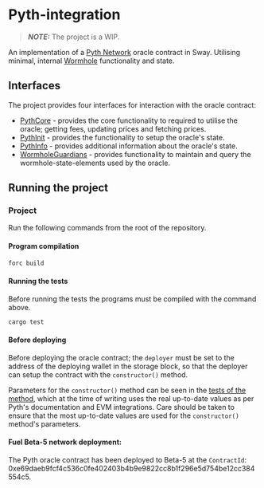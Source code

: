 # Pyth-integration

> **_NOTE:_** The project is a WIP.

An implementation of a [Pyth Network](https://pyth.network/) oracle contract in Sway. Utilising minimal, internal [Wormhole](https://docs.wormhole.com/wormhole/) functionality and state.

## Interfaces

The project provides four interfaces for interaction with the oracle contract:

- [PythCore](./pyth-interface/src/interface.sw#L20) - provides the core functionality to required to utilise the oracle; getting fees, updating prices and fetching prices.
- [PythInit](./pyth-interface/src/interface.sw#L250) - provides the functionality to setup the oracle's state.
- [PythInfo](./pyth-interface/src/interface.sw#L255) - provides additional information about the oracle's state.
- [WormholeGuardians](./pyth-interface/src/interface.sw#L283) - provides functionality to maintain and query the wormhole-state-elements used by the oracle.

## Running the project

### Project

Run the following commands from the root of the repository.

#### Program compilation

```bash
forc build
```

#### Running the tests

Before running the tests the programs must be compiled with the command above.

```bash
cargo test
```

#### Before deploying

Before deploying the oracle contract; the `deployer` must be set to the address of the deploying wallet in the storage block, so that the deployer can setup the contract with the `constructor()` method.

Parameters for the `constructor()` method can be seen in the [tests of the method](./pyth-contract/tests/functions/pyth_init/constuctor.rs#L28), which at the time of writing uses the real up-to-date values as per Pyth's documentation and EVM integrations. Care should be taken to ensure that the most up-to-date values are used for the `constructor()` method's parameters.

#### Fuel Beta-5 network deployment:

The Pyth oracle contract has been deployed to Beta-5 at the `ContractId`: 0xe69daeb9fcf4c536c0fe402403b4b9e9822cc8b1f296e5d754be12cc384554c5.
